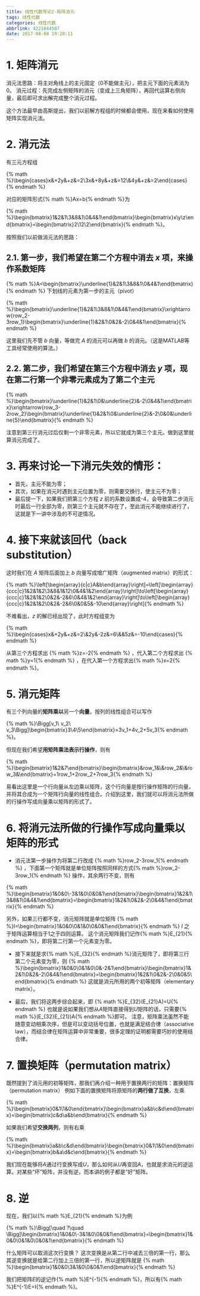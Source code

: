 ```yaml
---
title: 线性代数导论2-矩阵消元
tags: 线性代数
categories: 线性代数
abbrlink: 4221844587
date: 2017-08-08 19:20:11
---
```


<!-- toc -->
<!-- more -->

# 1. 矩阵消元

消元法思路：将主对角线上的主元固定（0不能做主元），把主元下面的元素消为0。
消元过程：先完成左侧矩阵的消元（变成上三角矩阵），再回代运算右侧向量，最后即可求出解完成整个消元过程。

这个方法最早由高斯提出，我们以前解方程组的时候都会使用，现在来看如何使用矩阵实现消元法。

# 2. 消元法

有三元方程组

{% math %}\begin{cases}x&+2y&+z&=2\\3x&+8y&+z&=12\\&4y&+z&=2\end{cases}{% endmath %}

对应的矩阵形式{% math %}Ax=b{% endmath %}为

{% math %}\begin{bmatrix}1&2&1\\3&8&1\\0&4&1\end{bmatrix}\begin{bmatrix}x\\y\\z\end{bmatrix}=\begin{bmatrix}2\\12\\2\end{bmatrix}{% endmath %}。

按照我们以前做消元法的思路：

## 2.1. 第一步，我们希望在第二个方程中消去 $x$ 项，来操作系数矩阵

{% math %}A=\begin{bmatrix}\underline{1}&2&1\\3&8&1\\0&4&1\end{bmatrix}{% endmath %}
下划线的元素为第一步的主元（pivot）

{% math %}\begin{bmatrix}\underline{1}&2&1\\3&8&1\\0&4&1\end{bmatrix}\xrightarrow{row_2-3row_1}\begin{bmatrix}\underline{1}&2&1\\0&2&-2\\0&4&1\end{bmatrix}{% endmath %}

这里我们先不管 $b$ 向量，等做完 $A$ 的消元可以再做 $b$ 的消元。（这是MATLAB等工具经常使用的算法。）

## 2.2. 第二步，我们希望在第三个方程中消去 $y$ 项，现在第二行第一个非零元素成为了第二个主元

{% math %}\begin{bmatrix}\underline{1}&2&1\\0&\underline{2}&-2\\0&4&1\end{bmatrix}\xrightarrow{row_3-2row_2}\begin{bmatrix}\underline{1}&2&1\\0&\underline{2}&-2\\0&0&\underline{5}\end{bmatrix}{% endmath %}
    
注意到第三行消元过后仅剩一个非零元素，所以它就成为第三个主元。做到这里就算消元完成了。

# 3. 再来讨论一下消元失效的情形：

- 首先，主元不能为零；
- 其次，如果在消元时遇到主元位置为零，则需要交换行，使主元不为零；
- 最后提一下，如果我们把第三个方程 $z$ 前的系数设置成-4，会导致第二步消元时最后一行全部为零，则第三个主元就不存在了，至此消元不能继续进行了，这就是下一讲中涉及的不可逆情况。

# 4. 接下来就该回代（back substitution）

这时我们在 $A$ 矩阵后面加上 $b$ 向量写成增广矩阵（augmented matrix）的形式：

{% math %}\left[\begin{array}{c|c}A&b\end{array}\right]=\left[\begin{array}{ccc|c}1&2&1&2\\3&8&1&12\\0&4&1&2\end{array}\right]\to\left[\begin{array}{ccc|c}1&2&1&2\\0&2&-2&6\\0&4&1&2\end{array}\right]\to\left[\begin{array}{ccc|c}1&2&1&2\\0&2&-2&6\\0&0&5&-10\end{array}\right]{% endmath %}

不难看出，$z$ 的解已经出现了，此时方程组变为

{% math %}\begin{cases}x&+2y&+z&=2\\&2y&-2z&=6\\&&5z&=-10\end{cases}{% endmath %}

从第三个方程求出 {% math %}z=-2{% endmath %} ，代入第二个方程求出 {% math %}y=1{% endmath %} ，在代入第一个方程求出{% math %}x=2{% endmath %}。

# 5. 消元矩阵

有三个列向量的**矩阵乘以**另一个**向量**，按列的线性组合可以写作

{% math %}\Bigg[v_1\ v_2\ v_3\Bigg]\begin{bmatrix}3\\4\\5\end{bmatrix}=3v_1+4v_2+5v_3{% endmath %}。

但现在我们希望**用矩阵乘法表示行操作**，则有

{% math %}\begin{bmatrix}1&2&7\end{bmatrix}\begin{bmatrix}&row_1&\\&row_2&\\&row_3&\end{bmatrix}=1row_1+2row_2+7row_3{% endmath %}

易看出这里是一个行向量从左边乘以矩阵，这个行向量是按行操作矩阵的行向量，并将其合成为一个矩阵行向量的线性组合。介绍到这里，我们就可以将消元法所做的行操作写成向量乘以矩阵的形式了。

# 6. 将消元法所做的行操作写成向量乘以矩阵的形式

* 消元法第一步操作为将第二行改成 {% math %}row_2-3row_1{% endmath %} ，下面第一个矩阵就是单位矩阵按照同样的方式{% math %}row_2-3row_1{% endmath %} 操作，其余两行不变，则有

{% math %}\begin{bmatrix}1&0&0\\-3&1&0\\0&0&1\end{bmatrix}\begin{bmatrix}1&2&1\\3&8&1\\0&4&1\end{bmatrix}=\begin{bmatrix}1&2&1\\0&2&-2\\0&4&1\end{bmatrix}{% endmath %}

另外，如果三行都不变，消元矩阵就是单位矩阵
{% math %}I=\begin{bmatrix}1&0&0\\0&1&0\\0&0&1\end{bmatrix}{% endmath %}
$I$ 之于矩阵运算相当于1之于四则运算。
这个消元矩阵我们记作{% math %}E_{21}{% endmath %}，即将第二行第一个元素变为零。

* 接下来就是求{% math %}E_{32}{% endmath %}消元矩阵了，即将第三行第二个元素变为零，则
{% math %}\begin{bmatrix}1&0&0\\0&1&0\\0&-2&1\end{bmatrix}\begin{bmatrix}1&2&1\\0&2&-2\\0&4&1\end{bmatrix}=\begin{bmatrix}1&2&1\\0&2&-2\\0&0&5\end{bmatrix}{% endmath %}
这就是消元所用的两个初等矩阵（elementary matrix）。

* 最后，我们将这两步综合起来，即 {% math %}E_{32}(E_{21}A)=U{% endmath %}
也就是说如果我们想从$A$矩阵直接得到$U$矩阵的话，只需要{% math %}(E_{32}E_{21})A{% endmath %}即可。
注意，矩阵乘法虽然不能随意变动相乘次序，但是可以变动括号位置，也就是满足结合律（associative law），而结合律在矩阵运算中非常重要，很多定理的证明都需要巧妙的使用结合律。

# 7. 置换矩阵（permutation matrix）

既然提到了消元用的初等矩阵，那我们再介绍一种用于置换两行的矩阵：置换矩阵（permutation matrix）
例如下面的置换矩阵将原矩阵的**两行做了互换**，左乘

{% math %}\begin{bmatrix}0&1\\1&0\end{bmatrix}\begin{bmatrix}a&b\\c&d\end{bmatrix}=\begin{bmatrix}c&d\\a&b\end{bmatrix}{% endmath %}

如果我们希望**交换两列**，则有右乘

{% math %}\begin{bmatrix}a&b\\c&d\end{bmatrix}\begin{bmatrix}0&1\\1&0\end{bmatrix}=\begin{bmatrix}b&a\\d&c\end{bmatrix}{% endmath %}

我们现在能够将$A$通过行变换写成$U$，那么如何从$U$再变回$A$，也就是求消元的逆运算。对某些“坏”矩阵，并没有逆，而本讲的例子都是“好”矩阵。

# 8. 逆

现在，我们以{% math %}E_{21}{% endmath %}为例

{% math %}\Bigg[\quad ?\quad \Bigg]\begin{bmatrix}1&0&0\\-3&1&0\\0&0&1\end{bmatrix}=\begin{bmatrix}1&0&0\\0&1&0\\0&0&1\end{bmatrix}{% endmath %}

什么矩阵可以取消这次行变换？
这次变换是从第二行中减去三倍的第一行，那么其逆变换就是给第二行加上三倍的第一行，所以逆矩阵就是
{% math %}\begin{bmatrix}1&0&0\\3&1&0\\0&0&1\end{bmatrix}{% endmath %}

我们把矩阵$E$的逆记作{% math %}E^{-1}{% endmath %}，所以有{% math %}E^{-1}E=I{% endmath %}。

